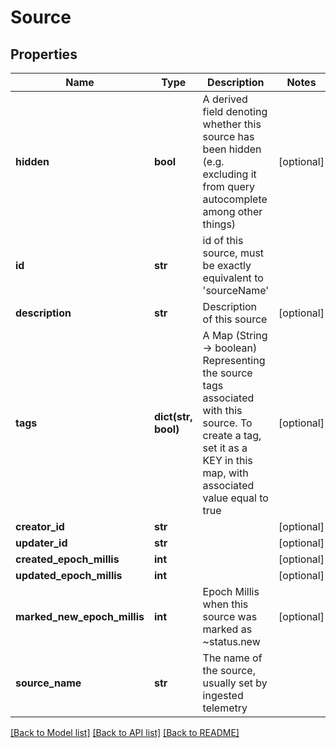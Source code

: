 # Source

## Properties
Name | Type | Description | Notes
------------ | ------------- | ------------- | -------------
**hidden** | **bool** | A derived field denoting whether this source has been hidden (e.g. excluding it from query autocomplete among other things) | [optional] 
**id** | **str** | id of this source, must be exactly equivalent to &#39;sourceName&#39; | 
**description** | **str** | Description of this source | [optional] 
**tags** | **dict(str, bool)** | A Map (String -&gt; boolean) Representing the source tags associated with this source.  To create a tag, set it as a KEY in this map, with associated value equal to true | [optional] 
**creator_id** | **str** |  | [optional] 
**updater_id** | **str** |  | [optional] 
**created_epoch_millis** | **int** |  | [optional] 
**updated_epoch_millis** | **int** |  | [optional] 
**marked_new_epoch_millis** | **int** | Epoch Millis when this source was marked as ~status.new | [optional] 
**source_name** | **str** | The name of the source, usually set by ingested telemetry | 

[[Back to Model list]](../README.md#documentation-for-models) [[Back to API list]](../README.md#documentation-for-api-endpoints) [[Back to README]](../README.md)



